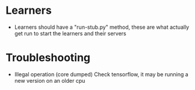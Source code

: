 # Learners
* Learners should have a "run-stub.py" method, these are what actually get run to start the learners and their servers
# Troubleshooting
* Illegal operation (core dumped)
Check tensorflow, it may be running a new version on an older cpu